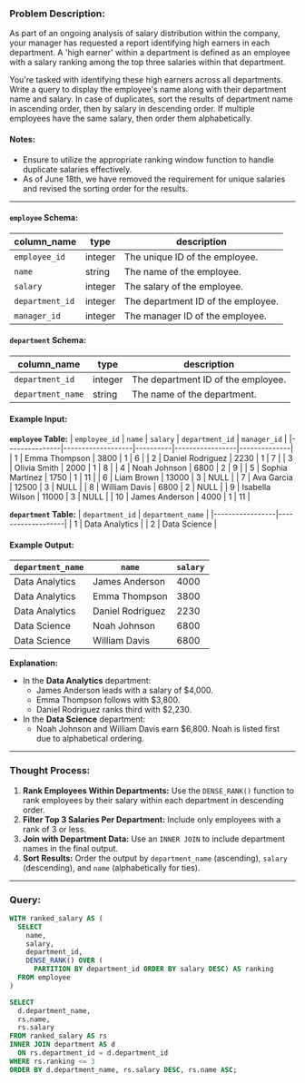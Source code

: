 ### Problem Description:
As part of an ongoing analysis of salary distribution within the company, your manager has requested a report identifying high earners in each department. A 'high earner' within a department is defined as an employee with a salary ranking among the top three salaries within that department.

You're tasked with identifying these high earners across all departments. Write a query to display the employee's name along with their department name and salary. In case of duplicates, sort the results of department name in ascending order, then by salary in descending order. If multiple employees have the same salary, then order them alphabetically.

#### Notes:
- Ensure to utilize the appropriate ranking window function to handle duplicate salaries effectively.
- As of June 18th, we have removed the requirement for unique salaries and revised the sorting order for the results.

---

#### `employee` Schema:
| column_name    | type      | description                             |
|----------------|-----------|-----------------------------------------|
| `employee_id`  | integer   | The unique ID of the employee.          |
| `name`         | string    | The name of the employee.               |
| `salary`       | integer   | The salary of the employee.             |
| `department_id`| integer   | The department ID of the employee.      |
| `manager_id`   | integer   | The manager ID of the employee.         |

#### `department` Schema:
| column_name     | type      | description                             |
|-----------------|-----------|-----------------------------------------|
| `department_id` | integer   | The department ID of the employee.      |
| `department_name`| string   | The name of the department.             |

#### Example Input:
**`employee` Table:**
| `employee_id` | `name`            | `salary` | `department_id` | `manager_id` |
|---------------|-------------------|----------|-----------------|--------------|
| 1             | Emma Thompson     | 3800     | 1               | 6            |
| 2             | Daniel Rodriguez  | 2230     | 1               | 7            |
| 3             | Olivia Smith      | 2000     | 1               | 8            |
| 4             | Noah Johnson      | 6800     | 2               | 9            |
| 5             | Sophia Martinez   | 1750     | 1               | 11           |
| 6             | Liam Brown        | 13000    | 3               | NULL         |
| 7             | Ava Garcia        | 12500    | 3               | NULL         |
| 8             | William Davis     | 6800     | 2               | NULL         |
| 9             | Isabella Wilson   | 11000    | 3               | NULL         |
| 10            | James Anderson    | 4000     | 1               | 11           |

**`department` Table:**
| `department_id` | `department_name` |
|-----------------|-------------------|
| 1               | Data Analytics    |
| 2               | Data Science      |

#### Example Output:
| `department_name` | `name`           | `salary` |
|-------------------|------------------|----------|
| Data Analytics    | James Anderson   | 4000     |
| Data Analytics    | Emma Thompson    | 3800     |
| Data Analytics    | Daniel Rodriguez | 2230     |
| Data Science      | Noah Johnson     | 6800     |
| Data Science      | William Davis    | 6800     |

**Explanation:**
- In the **Data Analytics** department:
  - James Anderson leads with a salary of $4,000.
  - Emma Thompson follows with $3,800.
  - Daniel Rodriguez ranks third with $2,230.
- In the **Data Science** department:
  - Noah Johnson and William Davis earn $6,800. Noah is listed first due to alphabetical ordering.

---

### Thought Process:
1. **Rank Employees Within Departments:** Use the `DENSE_RANK()` function to rank employees by their salary within each department in descending order.
2. **Filter Top 3 Salaries Per Department:** Include only employees with a rank of 3 or less.
3. **Join with Department Data:** Use an `INNER JOIN` to include department names in the final output.
4. **Sort Results:** Order the output by `department_name` (ascending), `salary` (descending), and `name` (alphabetically for ties).

---

### Query:
```sql
WITH ranked_salary AS (
  SELECT 
    name,
    salary,
    department_id,
    DENSE_RANK() OVER (
      PARTITION BY department_id ORDER BY salary DESC) AS ranking
  FROM employee
)

SELECT 
  d.department_name,
  rs.name,
  rs.salary
FROM ranked_salary AS rs
INNER JOIN department AS d
  ON rs.department_id = d.department_id
WHERE rs.ranking <= 3
ORDER BY d.department_name, rs.salary DESC, rs.name ASC;
